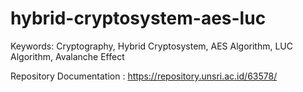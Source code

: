 # hybrid-cryptosystem-aes-luc

Keywords:	Cryptography, Hybrid Cryptosystem, AES Algorithm, LUC Algorithm, Avalanche Effect

Repository Documentation :
https://repository.unsri.ac.id/63578/
